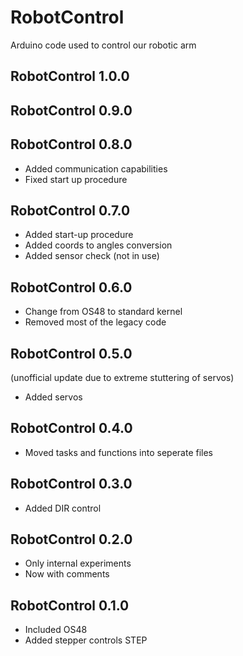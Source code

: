 # RobotControl
Arduino code used to control our robotic arm

## RobotControl 1.0.0

## RobotControl 0.9.0

## RobotControl 0.8.0
* Added communication capabilities
* Fixed start up procedure

## RobotControl 0.7.0
* Added start-up procedure
* Added coords to angles conversion
* Added sensor check (not in use)

## RobotControl 0.6.0
* Change from OS48 to standard kernel
* Removed most of the legacy code

## RobotControl 0.5.0
(unofficial update due to extreme stuttering of servos)
* Added servos 

## RobotControl 0.4.0
* Moved tasks and functions into seperate files

## RobotControl 0.3.0
* Added DIR control

## RobotControl 0.2.0
* Only internal experiments
* Now with comments

## RobotControl 0.1.0
* Included OS48
* Added stepper controls STEP